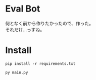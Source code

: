 # Eval Bot
何となく前から作りたかったので、作った。<br>
それだけ...っすね。

# Install
```
pip install -r requirements.txt

py main.py
```
